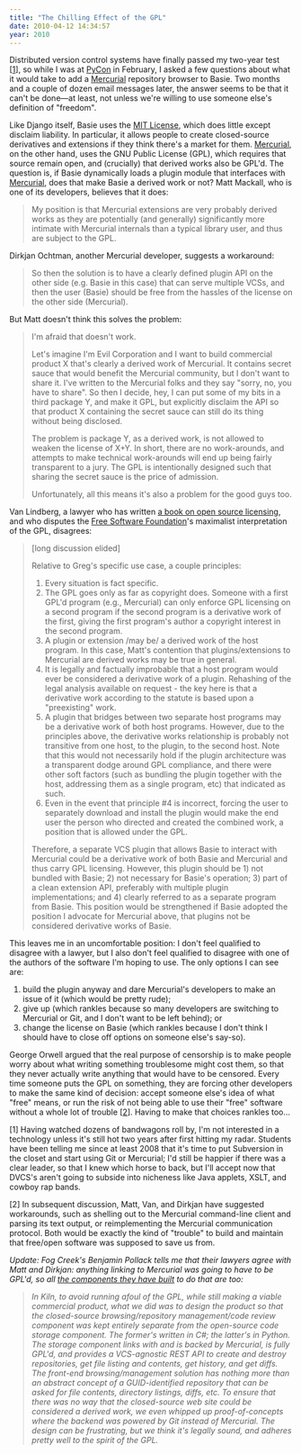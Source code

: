 ```yaml
---
title: "The Chilling Effect of the GPL"
date: 2010-04-12 14:34:57
year: 2010
---
```

<p>Distributed version control systems have finally passed my two-year test [<a href="#1">1</a>], so while I was at <a href="http://us.pycon.org/2010/about/">PyCon</a> in February, I asked a few questions about what it would take to add a <a href="http://mercurial.selenic.com/">Mercurial</a> repository browser to Basie.  Two months and a couple of dozen email messages later, the answer seems to be that it can't be done—at least, not unless we're willing to use someone else's definition of "freedom".</p>

<p>Like Django itself, Basie uses the <a href="http://www.opensource.org/licenses/mit-license.php">MIT License</a>, which does little except disclaim liability.  In particular, it allows people to create closed-source derivatives and extensions if they think there's a market for them.  <a href="http://mercurial.selenic.com/">Mercurial</a>, on the other hand, uses the GNU Public License (GPL), which requires that source remain open, and (crucially) that derived works also be GPL'd.  The question is, if Basie dynamically loads a plugin module that interfaces with <a href="http://mercurial.selenic.com/">Mercurial</a>, does that make Basie a derived work or not?  Matt Mackall, who is one of its developers, believes that it does:</p>

<blockquote>My position is that Mercurial extensions are very probably derived works as they are potentially (and generally) significantly more intimate with Mercurial internals than a typical library user, and thus are subject to the GPL.</blockquote>

<p>Dirkjan Ochtman, another Mercurial developer, suggests a workaround:</p>

<blockquote>So then the solution is to have a clearly defined plugin API on the other side (e.g. Basie in this case) that can serve multiple VCSs, and then the user (Basie) should be free from the hassles of the license on the other side (Mercurial).</blockquote>

<p>But Matt doesn't think this solves the problem:</p>

<blockquote>
<p>I'm afraid that doesn't work.</p>

<p>Let's imagine I'm Evil Corporation and I want to build commercial product X that's clearly a derived work of Mercurial. It contains secret sauce that would benefit the Mercurial community, but I don't want to share it. I've written to the Mercurial folks and they say "sorry, no, you have to share". So then I decide, hey, I can put some of my bits in a third package Y, and make it GPL, but explicitly disclaim the API so that product X containing the secret sauce can still do its thing without being disclosed.</p>

<p>The problem is package Y, as a derived work, is not allowed to weaken the license of X+Y. In short, there are no work-arounds, and attempts to make technical work-arounds will end up being fairly transparent to a jury. The GPL is intentionally designed such that sharing the secret sauce is the price of admission.</p>

<p>Unfortunately, all this means it's also a problem for the good guys too.</p>
</blockquote>

<p>Van Lindberg, a lawyer who has written <a href="http://www.amazon.com/Intellectual-Property-Open-Source-Protecting/dp/0596517963">a book on open source licensing</a>, and who disputes the <a href="http://www.fsf.org/">Free Software Foundation</a>'s maximalist interpretation of the GPL, disagrees:</p>

<blockquote>[long discussion elided]

<p>Relative to Greg's specific use case, a couple principles:</p>

<ol>

<li>Every situation is fact specific.</li>

<li>The GPL goes only as far as copyright does. Someone with a first GPL'd program (e.g., Mercurial) can only enforce GPL licensing on a second program if the second program is a derivative work of the first, giving the first program's author a copyright interest in the second program.</li>

<li>A plugin or extension /may be/ a derived work of the host program. In this case, Matt's contention that plugins/extensions to Mercurial are derived works may be true in general.</li>

<li>It is legally and factually improbable that a host program would ever be considered a derivative work of a plugin. Rehashing of the legal analysis available on request - the key here is that a derivative work according to the statute is based upon a "preexisting" work.</li>

<li>A plugin that bridges between two separate host programs may be a derivative work of both host programs. However, due to the principles above, the derivative works relationship is probably not transitive from one host, to the plugin, to the second host. Note that this would not necessarily hold if the plugin architecture was a transparent dodge around GPL compliance, and there were other soft factors (such as bundling the plugin together with the host, addressing them as a single program, etc) that indicated as such.</li>

<li>Even in the event that principle #4 is incorrect, forcing the user to separately download and install the plugin would make the end user the person who directed and created the combined work, a position that is allowed under the GPL.</li>

</ol>

  <p>Therefore, a separate VCS plugin that allows Basie to interact with Mercurial could be a derivative work of both Basie and Mercurial and thus carry GPL licensing. However, this plugin should be 1) not bundled with Basie; 2) not necessary for Basie's operation; 3) part of a clean extension API, preferably with multiple plugin implementations; and 4) clearly referred to as a separate program from Basie. This position would be strengthened if Basie adopted the position I advocate for Mercurial above, that plugins not be considered derivative works of Basie.</p>
</blockquote>

<p>This leaves me in an uncomfortable position: I don't feel qualified to disagree with a lawyer, but I also don't feel qualified to disagree with one of the authors of the software I'm hoping to use.  The only options I can see are:</p>

<ol>
  <li>build the plugin anyway and dare Mercurial's developers to make an issue of it (which would be pretty rude);</li>
  <li>give up (which rankles because so many developers are switching to Mercurial or Git, and I don't want to be left behind); or</li>
  <li>change the license on Basie (which rankles because I don't think I should have to close off options on someone else's say-so).</li>
</ol>

<p>George Orwell argued that the real purpose of censorship is to make people worry about what writing something troublesome might cost them, so that they never actually write anything that would have to be censored.  Every time someone puts the GPL on something, they are forcing other developers to make the same kind of decision: accept someone else's idea of what "free" means, or run the risk of not being able to use their "free" software without a whole lot of trouble [<a href="#2">2</a>].  Having to make that choices rankles too…</p>

<p>[<a name="1">1</a>] Having watched dozens of bandwagons roll by, I'm not interested in a technology unless it's still hot two years after first hitting my radar.  Students have been telling me since at least 2008 that it's time to put Subversion in the closet and start using Git or Mercurial; I'd still be happier if there was a clear leader, so that I knew which horse to back, but I'll accept now that DVCS's aren't going to subside into nicheness like Java applets, XSLT, and cowboy rap bands.</p>

<p>[<a name="2">2</a>] In subsequent discussion, Matt, Van, and Dirkjan have suggested workarounds, such as shelling out to the Mercurial command-line client and parsing its text output, or reimplementing the Mercurial communication protocol.  Both would be exactly the kind of "trouble" to build and maintain that free/open software was supposed to save us from.</p>

<p><em>Update: Fog Creek's Benjamin Pollack tells me that their lawyers agree with Matt and Dirkjan: anything linking to Mercurial was going to have to be GPL'd, so all <a href="http://developers.fogbugz.com">the components they have built</a> to do that are too:</em></p>
<blockquote><em>In Kiln, to avoid running afoul of the GPL, while still making a viable commercial product, what we did was to design the product so that the closed-source browsing/repository management/code review component was kept entirely separate from the open-source code storage component. The former's written in C#; the latter's in Python. The storage component links with and is backed by Mercurial, is fully GPL'd, and provides a VCS-agnostic REST API to create and destroy repositories, get file listing and contents, get history, and get diffs. The front-end browsing/management solution has nothing more than an abstract concept of a GUID-identified repository that can be asked for file contents, directory listings, diffs, etc. To ensure that there was no way that the closed-source web site could be considered a derived work, we even whipped up proof-of-concepts where the backend was powered by Git instead of Mercurial. The design can be frustrating, but we think it's legally sound, and adheres pretty well to the spirit of the GPL.</em></blockquote>
<em></em>
